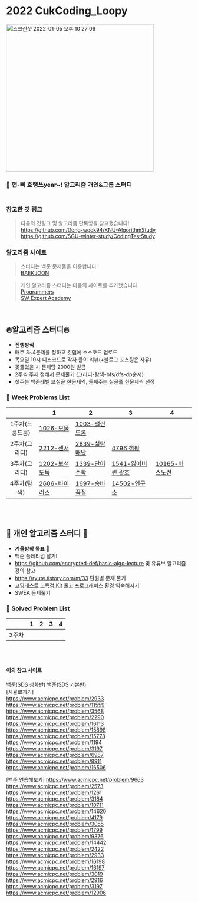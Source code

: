 


# 2022 CukCoding_Loopy

<img width="400" alt="스크린샷 2022-01-05 오후 10 27 06" src="https://user-images.githubusercontent.com/74878998/149459508-998f2e4c-8dbb-4bbe-9212-7637b4249f8f.png">

### 🥳 햅-삐 호랭쓰year~! 알고리즘 개인&그룹 스터디 <br><br>



### 참고한 깃 링크
>다음의 깃링크 및 알고리즘 단톡방을 참고했습니다!<br>
https://github.com/Dong-wook94/KNU-AlgorithmStudy <br>
https://github.com/SGU-winter-study/CodingTestStudy

### 알고리즘 사이트
> 스터디는 백준 문제들을 이용합니다.<br>
[BAEKJOON](https://www.acmicpc.net/)

> 개인 알고리즘 스터디는 다음의 사이트를 추가했습니다.<br>
[Programmers](https://programmers.co.kr/learn/challenges?tab=all_challenges)<br>
[SW Expert Academy](https://swexpertacademy.com/main/main.do)

<br>

## :fire:알고리즘 스터디:fire:
- <strong>진행방식</strong>
- 매주 3~4문제를 정하고 깃헙에 소스코드 업로드
- 목요일 10시 디스코드로 각자 풀이 리뷰(+블로그 포스팅은 자유)
- 못풀었을 시 문제당 2000원 벌금
- 2주씩 주제 정해서 문제풀기 (그리디-탐색-bfs/dfs-dp순서)
- 첫주는 백준레벨 브실골 한문제씩, 둘째주는 실골플 한문제씩 선정

### :rainbow: Week Problems List

|        | 1                                                            | 2                                                            | 3                                                            |4                                                                             |
| :----: | ------------------------------------------------------------ | ------------------------------------------------------------ | ------------------------------------------------------------ |------------------------------------------------------------------------------|
| 1주차(드릉드릉) | [1026-보물](https://www.acmicpc.net/problem/1026)        | [1003-팰린드롬](https://www.acmicpc.net/problem/1003)          |
| 2주차(그리디)  | [2212-센서](https://www.acmicpc.net/problem/2212)        | [2839-설탕 배달](https://www.acmicpc.net/problem/2839)         | [4796 캠핑](https://www.acmicpc.net/problem/4796)              |
| 3주차(그리디)  | [1202-보석 도둑](https://www.acmicpc.net/problem/1202)     | [1339-단어 수학](https://www.acmicpc.net/problem/1339)        | [1541-잃어버린 괄호](https://www.acmicpc.net/problem/1541)         |[10165-버스노선](https://www.acmicpc.net/problem/10165) 
| 4주차(탐색)   | [2606-바이러스](https://www.acmicpc.net/problem/2606)      | [1697-숨바꼭질](https://www.acmicpc.net/problem/1697)          | [14502-연구소](https://www.acmicpc.net/problem/14502)                                                             |

<br><br>

## 🌟 개인 알고리즘 스터디 🌟
- <strong>겨울방학 목표</strong> 😤
- 백준 플레티넘 달기!
- https://github.com/encrypted-def/basic-algo-lecture 및 유튜브 알고리즘 강의 참고
- https://ryute.tistory.com/m/33 단원별 문제 풀기
- [코딩테스트 고득점 Kit](https://programmers.co.kr/learn/challenges?tab=algorithm_practice_kit) 풀고 프로그래머스 환경 익숙해지기
- SWEA 문제풀기

### :rainbow: Solved Problem List

|        | 1                                                            | 2                                                            | 3                                                            |4                                                                             |
| :----: | ------------------------------------------------------------ | ------------------------------------------------------------ | ------------------------------------------------------------ |------------------------------------------------------------------------------|
| 3주차   |        |        |


<br><br>
#### 이외 참고 사이트

[백준(SDS 심화반)](https://www.acmicpc.net/workbook/view/2048)
[백준(SDS 기본반)](https://www.acmicpc.net/workbook/view/2047) <br>
[시뮬뽀개기]<br>
https://www.acmicpc.net/problem/2933
https://www.acmicpc.net/problem/11559
https://www.acmicpc.net/problem/3568
https://www.acmicpc.net/problem/2290
https://www.acmicpc.net/problem/16113
https://www.acmicpc.net/problem/15898
https://www.acmicpc.net/problem/15778
https://www.acmicpc.net/problem/1194
https://www.acmicpc.net/problem/3197
https://www.acmicpc.net/problem/6987
https://www.acmicpc.net/problem/8911
https://www.acmicpc.net/problem/16506

[백준 연습해보기]
https://www.acmicpc.net/problem/9663
https://www.acmicpc.net/problem/2573
https://www.acmicpc.net/problem/1261
https://www.acmicpc.net/problem/3184
https://www.acmicpc.net/problem/10711
https://www.acmicpc.net/problem/14620
https://www.acmicpc.net/problem/4179
https://www.acmicpc.net/problem/3055
https://www.acmicpc.net/problem/1799
https://www.acmicpc.net/problem/9376
https://www.acmicpc.net/problem/14442
https://www.acmicpc.net/problem/2422
https://www.acmicpc.net/problem/2933
https://www.acmicpc.net/problem/16198
https://www.acmicpc.net/problem/16197
https://www.acmicpc.net/problem/3019
https://www.acmicpc.net/problem/2916
https://www.acmicpc.net/problem/3197
https://www.acmicpc.net/problem/12906
